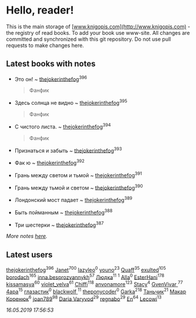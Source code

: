 # Hello, reader!
This is the main storage of [www.knigopis.com](http://www.knigopis.com) - the registry of read books.
To add your book use www-site. All changes are committed and synchronized with this git repository.
Do not use pull requests to make changes here.


## Latest books with notes
* Это он! ~ [thejokerinthefog](users/317/317244423-vkontakte)<sup>396</sup>
    > Фанфик

* Здесь солнца не видно ~ [thejokerinthefog](users/317/317244423-vkontakte)<sup>395</sup>
    > Фанфик

* С чистого листа. ~ [thejokerinthefog](users/317/317244423-vkontakte)<sup>394</sup>
    > Фанфик

* Признаться и забыть ~ [thejokerinthefog](users/317/317244423-vkontakte)<sup>393</sup>

* Фак ю ~ [thejokerinthefog](users/317/317244423-vkontakte)<sup>392</sup>

* Грань между светом и тьмой ~ [thejokerinthefog](users/317/317244423-vkontakte)<sup>391</sup>

* Грань между тьмой и светом ~ [thejokerinthefog](users/317/317244423-vkontakte)<sup>390</sup>

* Лондонский мост падает ~ [thejokerinthefog](users/317/317244423-vkontakte)<sup>389</sup>

* Быть пойманным ~ [thejokerinthefog](users/317/317244423-vkontakte)<sup>388</sup>

* Три шестерки ~ [thejokerinthefog](users/317/317244423-vkontakte)<sup>387</sup>


_More notes [here](latest_books_with_notes.md)._


## Latest users
[thejokerinthefog](users/317/317244423-vkontakte)<sup>396</sup> 
[Janet](users/108/108113656204404967440-google)<sup>700</sup> 
[lazyleo](users/116/116845519572391639637-google)<sup>0</sup> 
[youno](users/302/302928912-vkontakte)<sup>23</sup> 
[Quaff](users/122/12267158-vkontakte)<sup>35</sup> 
[exulted](users/100/100599204551896265722-google)<sup>105</sup> 
[borodach](users/157/15706320-vkontakte)<sup>165</sup> 
[inna.besprozvannykh](users/733/73323849-yandex)<sup>57</sup> 
[Людка](users/111/111038749-vkontakte)<sup>11</sup> 
[](users/114/114792281744850455512-google)<sup>1</sup> 
[Alla](users/103/103352250712959229257-google)<sup>0</sup> 
[EsterHani](users/305/30558181-vkontakte)<sup>178</sup> 
[kissamasya](users/684/68439978-vkontakte)<sup>60</sup> 
[violet_velva](users/116/116961712580551399099-google)<sup>61</sup> 
[Chiffi](users/105/105831994080785626680-google)<sup>118</sup> 
[anvonamore](users/595/5957175-vkontakte)<sup>123</sup> 
[Stacy](users/309/30902475-vkontakte)<sup>4</sup> 
[GvenVivar ](users/158/158266434925901-facebook)<sup>77</sup> 
[4apa](users/117/117392596378069249667-google)<sup>15</sup> 
[глазастик](users/115/115257673890455357280-google)<sup>0</sup> 
[blackwolf ](users/236/236639644-vkontakte)<sup>11</sup> 
[theponycoder](users/195/195144442-vkontakte)<sup>0</sup> 
[Garka](users/115/115753719718250012620-google)<sup>218</sup> 
[Таньчик](users/209/2096581563762610-facebook)<sup>21</sup> 
[Макар Коренюк](users/126/126368737-vkontakte)<sup>6</sup> 
[joan789](users/240/2401650-vkontakte)<sup>98</sup> 
[Daria Varyvod](users/829/829893410524253-facebook)<sup>29</sup> 
[regnabo](users/870/870059322-yandex)<sup>29</sup> 
[En](users/333/333646551-vkontakte)<sup>64</sup> 
[Lecowi](users/521/521873425-vkontakte)<sup>13</sup> 


_16.05.2019 17:56:53_
